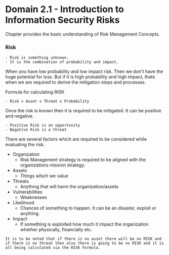 # Domain 2.1 - Introduction to Information Security Risks

Chapter provides the basic understanding of Risk Management Concepts. 

### Risk 
	- Risk is something unknown.
	- It is the combination of probability and impact.
	
When you have low probability and low impact risk. Then we don't have the huge potential for loss. But if it is high probability and high impact, thats when we are required to derive the mitigation steps and processes. 

Formula for calculating RISK 

	- Risk = Asset x Threat x Probability 

Once the risk is known then it is required to be mitigated. It can be positive and negative.

	- Positive Risk is an opportunity
	- Negative Risk is a threat

There are several factors which are required to be considered while evaluating the risk.

- Organization
	- Risk Management strategy is required to be aligned with the organizations mission strategy. 
-  Assets 
	-  Things which we value
- Threats
	- Anything that will harm the organization/assets
- Vulnerabilities 
	- Weaknesses
- Likelihood
	- Chances of something to happen. It can be an disaster, exploit or anything.
- Impact
	- If something is exploited how much it impact the organization whether physically, financially etc.

`
It is to be noted that if there is no asset there will be no RISK and if there is no threat then also there is going to be no RISK and it is all being calculated via the RISK Formula. 
`



	
	